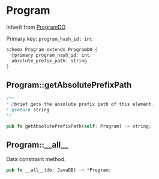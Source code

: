 # Program

Inherit from [ProgramDO](./ProgramDO.md)

Primary key: `program_hash_id: int`

```rust
schema Program extends ProgramDO {
  @primary program_hash_id: int,
  absolute_prefix_path: string
}
```
## Program::getAbsolutePrefixPath

```java
/**
* @brief gets the absolute prefix path of this element.
* @return string
*/
```
```rust
pub fn getAbsolutePrefixPath(self: Program) -> string;
```
## Program::\_\_all\_\_

Data constraint method.

```rust
pub fn __all__(db: JavaDB) -> *Program;
```
